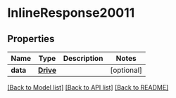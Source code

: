 # InlineResponse20011

## Properties
Name | Type | Description | Notes
------------ | ------------- | ------------- | -------------
**data** | [**Drive**](Drive.md) |  | [optional] 

[[Back to Model list]](../README.md#documentation-for-models) [[Back to API list]](../README.md#documentation-for-api-endpoints) [[Back to README]](../README.md)

